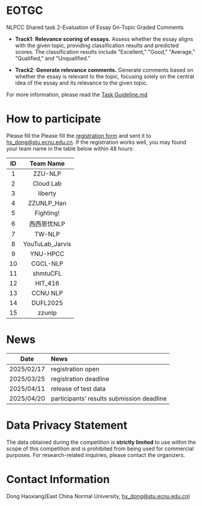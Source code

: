 # EOTGC
NLPCC Shared task 2-Evaluation of Essay On-Topic Graded Comments

- **Track1**: **Relevance scoring of essays.** Assess whether the essay aligns with the given topic, providing classification results and predicted scores. The classification results include "Excellent," "Good," "Average," "Qualified," and "Unqualified."

- **Track2**: **Generate relevance comments.** Generate comments based on whether the essay is relevant to the topic, focusing solely on the central idea of the essay and its relevance to the given topic.

For more information, please read the [Task Guideline.md](https://github.com/cubenlp/EOTGC-2025NLPCC/blob/main/Task%20Guideline.md)
# How to participate
Please fill the Please fill the [registration form](https://github.com/cubenlp/EOTGC-2025NLPCC/raw/main/NLPCC2025.SharedTask2.RegistrationForm.doc) and sent it to hx_dong@stu.ecnu.edu.cn. If the registration works well, you may found your team name in the table below within 48 hours:

| ID | Team Name |
|:-------:|:-------:|
| 1 | ZZU-NLP |
| 2 | Cloud Lab |
| 3 | liberty |
| 4 | ZZUNLP_Han |
| 5 | Fighting! |
| 6 | 西西恩优NLP |
| 7 | TW-NLP |
| 8 | YouTuLab_Jarvis |
| 9 | YNU-HPCC |
| 10 | CGCL-NLP |
| 11 | shmtuCFL |
| 12 | HIT_416 |
| 13 | CCNU NLP |
| 14 | DUFL2025 |
| 15 | zzunlp |

# News
| Date | News |
|:-------:|:-------|
| 2025/02/17 | registration open  |
| 2025/03/25 | registration deadline  |
| 2025/04/11 | release of test data  |
| 2025/04/20 | participants’ results submission deadline  |

# Data Privacy Statement
The data obtained during the competition is **strictly limited** to use within the scope of this competition and is prohibited from being used for commercial purposes. For research-related inquiries, please contact the organizers.
# Contact Information
Dong Haoxiang(East China Normal University, hx_dong@stu.ecnu.edu.cn)

